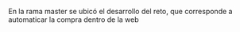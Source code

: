En la rama master se ubicó el desarrollo del reto, que corresponde a automaticar la compra dentro de la web

